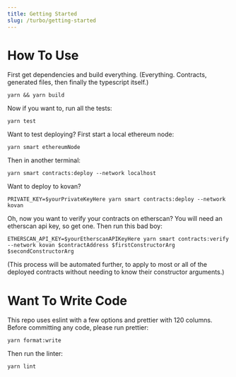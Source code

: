 ```yaml
---
title: Getting Started
slug: /turbo/getting-started
---
```


# How To Use

First get dependencies and build everything.
(Everything. Contracts, generated files, then finally the typescript itself.)

```shell
yarn && yarn build
```

Now if you want to, run all the tests:

```shell
yarn test
```

Want to test deploying?
First start a local ethereum node:

```shell
yarn smart ethereumNode
```

Then in another terminal:

```shell
yarn smart contracts:deploy --network localhost
```

Want to deploy to kovan?

```shell
PRIVATE_KEY=$yourPrivateKeyHere yarn smart contracts:deploy --network kovan
```

Oh, now you want to verify your contracts on etherscan?
You will need an etherscan api key, so get one.
Then run this bad boy:

```shell
ETHERSCAN_API_KEY=$yourEtherscanAPIKeyHere yarn smart contracts:verify --network kovan $contractAddress $firstConstructorArg $secondConstructorArg
```

(This process will be automated further, to apply to most or all of the deployed contracts without needing to know their constructor arguments.)

# Want To Write Code

This repo uses eslint with a few options and prettier with 120 columns.
Before committing any code, please run prettier:

```shell
yarn format:write
```

Then run the linter:

```shell
yarn lint
```

